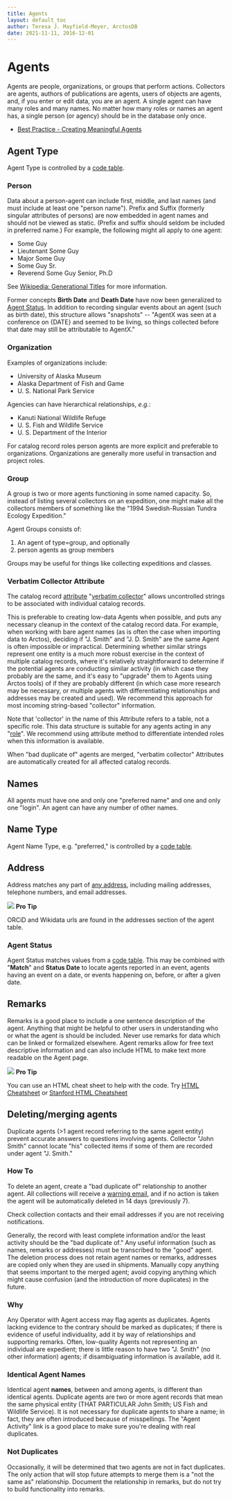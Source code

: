 ```yaml
---
title: Agents
layout: default_toc
author: Teresa J. Mayfield-Meyer, ArctosDB
date: 2021-11-11, 2016-12-01
---
```


# Agents

Agents are people, organizations, or groups that perform actions. Collectors are agents, authors of publications are agents, users of objects are agents, and, if you enter or edit data, you are an agent. A single agent can have many roles and many names. No matter how many roles or names an agent has, a single person (or agency) should be in the database only once. 

 - <a href="https://handbook.arctosdb.org/best_practices/Agents.html" target="_blank">Best Practice - Creating Meaningful Agents</a>

## Agent Type

Agent Type is controlled by a [code
table](http://arctos.database.museum/info/ctDocumentation.cfm?table=ctagent_type).

### Person

Data about a person-agent can include first, middle, and last names (and must include at least one "person name"). Prefix and Suffix (formerly singular attributes of persons) are now embedded in agent names and should not be viewed as static. (Prefix and suffix should seldom be included in preferred name.) For example, the following might all apply to one agent:

-   Some Guy
-   Lieutenant Some Guy
-   Major Some Guy
-   Some Guy Sr.
-   Reverend Some Guy Senior, Ph.D

See [Wikipedia: Generational Titles](http://en.wikipedia.org/wiki/Suffix_%28name%29#Generational_titles) for more information.

Former concepts **Birth Date** and **Death Date** have now been generalized to [Agent Status](http://arctos.database.museum/info/ctDocumentation.cfm?table=CTAGENT_STATUS). In addition to recording singular events about an agent (such as birth date), this structure allows "snapshots" -- "AgentX was seen at a conference on {DATE} and seemed to be living, so things collected before that date may still be attributable to AgentX."

### Organization

Examples of organizations include:

-   University of Alaska Museum
-   Alaska Department of Fish and Game
-   U. S. National Park Service

Agencies can have hierarchical relationships, *e.g.*:

-   Kanuti National Wildlife Refuge
-   U. S. Fish and Wildlife Service
-   U. S. Department of the Interior

For catalog record roles person agents are more explicit and preferable to organizations. Organizations are generally more useful in transaction and project roles.

### Group

A group is two or more agents functioning in some named capacity. So, instead of listing several collectors on an expedition, one might make all the collectors members of something like the "1994 Swedish-Russian Tundra Ecology Expedition."

Agent Groups consists of:

1.  An agent of type=group, and optionally
2.  person agents as group members

Groups may be useful for things like collecting expeditions and classes.

### Verbatim Collector Attribute

The catalog record [attribute](/documentation/attributes) "[verbatim collector](https://arctos.database.museum/info/ctDocumentation.cfm?table=ctattribute_type#verbatim_collector)" allows uncontrolled strings to be associated with individual catalog records. 

This is preferable to creating low-data Agents when possible, and puts any necessary cleanup in the context of the catalog record data. For example, when working with bare agent names (as is often the case when importing data to Arctos), deciding if "J. Smith" and "J. D. Smith" are the same Agent is often impossible or impractical. Determining whether similar strings represent one entity is a much more robust exercise in the context of multiple catalog records, where it's relatively straightforward to determine if the potential agents are conducting similar activity (in which case they probably are the same, and it's easy to "upgrade" them to Agents using Arctos tools) of if they are probably different (in which case more research may be necessary, or multiple agents with differentiating relationships and addresses may be created and used). We recommend this approach for most incoming string-based "collector" information.

Note that 'collector' in the name of this Attribute refers to a table, not a specific role. This data structure is suitable for any agents acting in any "[role](https://arctos.database.museum/info/ctDocumentation.cfm?table=ctcollector_role)". We recommend using attribute method to differentiate intended roles when this information is available.  

When "bad duplicate of" agents are merged, "verbatim collector" Attributes are automatically created for all affected catalog records.

## Names

All agents must have one and only one "preferred name" and one and only one "login". An agent can have any number of other names.

## Name Type

Agent Name Type, e.g. "preferred," is controlled by a [code
table](http://arctos.database.museum/info/ctDocumentation.cfm?table=ctagent_name_type).

## Address

Address matches any part of [any address](http://arctos.database.museum/info/ctDocumentation.cfm?table=CTADDRESS_TYPE),
including mailing addresses, telephone numbers, and email addresses.

![](https://raw.githubusercontent.com/ArctosDB/documentation-wiki/gh-pages/tutorial_images/Bear%20Pro.jpg) **Pro Tip** 

ORCiD and Wikidata urls are found in the addresses section of the agent table.

### Agent Status

Agent Status matches values from a [code table](http://arctos.database.museum/info/ctDocumentation.cfm?table=CTAGENT_STATUS). This may be combined with "**Match**" and **Status Date** to locate agents reported in an event, agents having an event on a date, or events happening on, before, or after a given date.

## Remarks

Remarks is a good place to include a one sentence description of the agent. Anything that might be helpful to other users in understanding who or what the agent is should be included. Never use remarks for data which can be linked or formalized elsewhere. Agent remarks allow for free text descriptive information and can also include HTML to make text more readable on the Agent page.

![](https://raw.githubusercontent.com/ArctosDB/documentation-wiki/gh-pages/tutorial_images/Bear%20Pro.jpg) **Pro Tip** 

You can use an HTML cheat sheet to help with the code. Try <a href="https://htmlcheatsheet.com/" target="_blank">HTML Cheatsheet</a> or <a href="https://web.stanford.edu/group/csp/cs21/htmlcheatsheet.pdf" target="_blank">Stanford HTML Cheatsheet</a>

## Deleting/merging agents

Duplicate agents (&gt;1 agent record referring to the same agent entity) prevent accurate answers to questions involving agents. Collector "John Smith" cannot locate "his" collected items if some of them are recorded under agent "J. Smith."

### How To

To delete an agent, create a "bad duplicate of" relationship to another agent. All collections will receive a [warning email](/documentation/notifications), and if no action is taken the agent will be automatically deleted in 14 days (previously 7).

Check collection contacts and their email addresses if you are not receiving notifications.

Generally, the record with least complete information and/or the least activity should be the "bad duplicate of." Any useful information (such as names, remarks or addresses) must be transcribed to the "good" agent. The deletion process does not retain agent names or remarks, addresses are copied only when they are used in shipments. Manually copy anything that seems important to the merged agent; avoid copying anything which might cause confusion (and the introduction of more duplicates) in the future.

### Why

Any Operator with Agent access may flag agents as duplicates. Agents lacking evidence to the contrary should be marked as duplicates; if there is evidence of useful individuality, add it by way of relationships and supporting remarks. Often, low-quality Agents not representing an individual are expedient; there is little reason to have two "J. Smith" (no other information) agents; if disambiguating information is available, add it.

### Identical Agent Names

Identical agent **names**, between and among agents, is different than identical agents. Duplicate agents are two or more agent records that mean the same physical entity (THAT PARTICULAR John Smith; US Fish and Wildlife Service). It is not necessary for duplicate agents to share a name; in fact, they are often introduced because of misspellings. The "Agent Activity" link is a good place to make sure you're dealing with real duplicates.

### Not Duplicates

Occasionally, it will be determined that two agents are not in fact duplicates. The only action that will stop future attempts to merge them is a "not the same as" relationship. Document the relationship in remarks, but do not try to build functionality into remarks.
